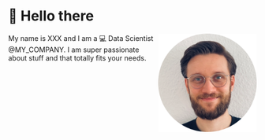 # 👋 Hello there

<img src="img/lukas.png" align="right" width=200>

My name is XXX and I am a :computer: Data Scientist @MY_COMPANY. I am super passionate about stuff and that totally fits your needs.